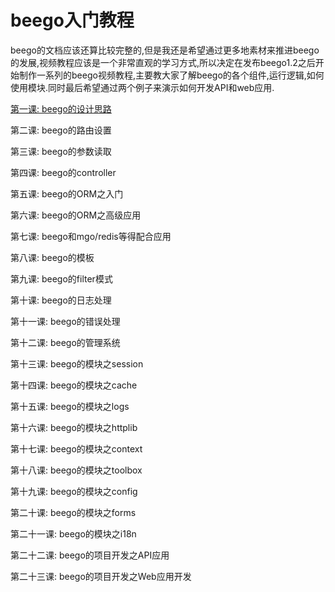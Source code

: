 beego入门教程
========

beego的文档应该还算比较完整的,但是我还是希望通过更多地素材来推进beego的发展,视频教程应该是一个非常直观的学习方式,所以决定在发布beego1.2之后开始制作一系列的beego视频教程,主要教大家了解beego的各个组件,运行逻辑,如何使用模块.同时最后希望通过两个例子来演示如何开发API和web应用.

[第一课: beego的设计思路](./zh/1/why_beego.html)

第二课: beego的路由设置

第三课: beego的参数读取

第四课: beego的controller

第五课: beego的ORM之入门

第六课: beego的ORM之高级应用

第七课: beego和mgo/redis等得配合应用

第八课: beego的模板

第九课: beego的filter模式

第十课: beego的日志处理

第十一课: beego的错误处理

第十二课: beego的管理系统

第十三课: beego的模块之session

第十四课: beego的模块之cache

第十五课: beego的模块之logs

第十六课: beego的模块之httplib

第十七课: beego的模块之context

第十八课: beego的模块之toolbox

第十九课: beego的模块之config

第二十课: beego的模块之forms

第二十一课: beego的模块之i18n

第二十二课: beego的项目开发之API应用

第二十三课: beego的项目开发之Web应用开发
